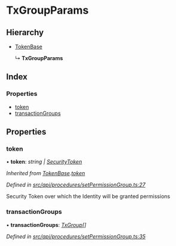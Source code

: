 # TxGroupParams

## Hierarchy

* [TokenBase](tokenbase.md)

  ↳ **TxGroupParams**

## Index

### Properties

* [token](txgroupparams.md#token)
* [transactionGroups](txgroupparams.md#transactiongroups)

## Properties

### token

• **token**: _string \|_ [_SecurityToken_](../classes/securitytoken.md)

_Inherited from_ [_TokenBase_](tokenbase.md)_._[_token_](tokenbase.md#token)

_Defined in_ [_src/api/procedures/setPermissionGroup.ts:27_](https://github.com/PolymathNetwork/polymesh-sdk/blob/56921667/src/api/procedures/setPermissionGroup.ts#L27)

Security Token over which the Identity will be granted permissions

### transactionGroups

• **transactionGroups**: [_TxGroup_](../enums/txgroup.md)_\[\]_

_Defined in_ [_src/api/procedures/setPermissionGroup.ts:35_](https://github.com/PolymathNetwork/polymesh-sdk/blob/56921667/src/api/procedures/setPermissionGroup.ts#L35)

